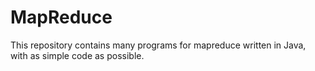 # MapReduce
This repository contains many programs for mapreduce written in Java, with as simple code as possible.
